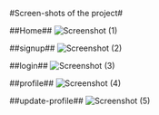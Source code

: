 #Screen-shots of the project#

##Home##
![Screenshot (1)](https://github.com/akalyakrish/ginger-media/assets/159030623/91982ac6-5a61-4926-af67-d2d37a8b1c90)

##signup##
![Screenshot (2)](https://github.com/akalyakrish/ginger-media/assets/159030623/8934283b-93a3-4c4a-90f0-10f011245f93)

##login##
![Screenshot (3)](https://github.com/akalyakrish/ginger-media/assets/159030623/9eedc5e8-a348-44b9-95d7-85b63e474ffb)

##profile##
![Screenshot (4)](https://github.com/akalyakrish/ginger-media/assets/159030623/9511a7a1-688e-4f1b-a6ed-ad01194b3bf7)

##update-profile##
![Screenshot (5)](https://github.com/akalyakrish/ginger-media/assets/159030623/e0dd24c9-ffb1-4c45-92c0-89fcfa5f72fa)
